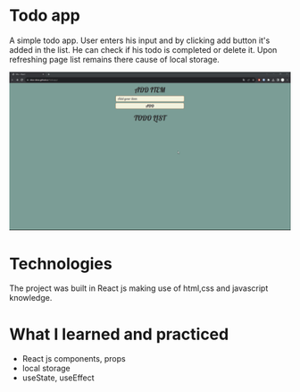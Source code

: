 # Todo app

A simple todo app. User enters his input and by clicking add button it's added in the list. He can check if his todo is completed or delete it. Upon refreshing page list remains there cause of local storage.

![Alt Text](Todo.gif)

# Technologies

The project was built in React js making use of html,css and javascript knowledge.

# What I learned and practiced 
- React js components, props
- local storage
- useState, useEffect



